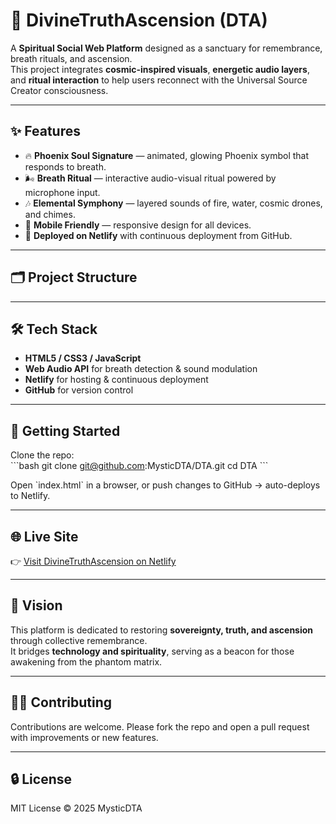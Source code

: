 # 🌌 DivineTruthAscension (DTA)  

A **Spiritual Social Web Platform** designed as a sanctuary for remembrance, breath rituals, and ascension.  
This project integrates **cosmic-inspired visuals**, **energetic audio layers**, and **ritual interaction** to help users reconnect with the Universal Source Creator consciousness.  

---

## ✨ Features  

- 🔥 **Phoenix Soul Signature** — animated, glowing Phoenix symbol that responds to breath.  
- 🌬️ **Breath Ritual** — interactive audio-visual ritual powered by microphone input.  
- 🎶 **Elemental Symphony** — layered sounds of fire, water, cosmic drones, and chimes.  
- 📱 **Mobile Friendly** — responsive design for all devices.  
- 🚀 **Deployed on Netlify** with continuous deployment from GitHub.  

---

## 🗂️ Project Structure
---

## 🛠️ Tech Stack  

- **HTML5 / CSS3 / JavaScript**  
- **Web Audio API** for breath detection & sound modulation  
- **Netlify** for hosting & continuous deployment  
- **GitHub** for version control  

---

## 🚀 Getting Started  

Clone the repo:  
\`\`\`bash
git clone git@github.com:MysticDTA/DTA.git
cd DTA
\`\`\`

Open \`index.html\` in a browser, or push changes to GitHub → auto-deploys to Netlify.  

---

## 🌐 Live Site  

👉 [Visit DivineTruthAscension on Netlify](https://your-site-name.netlify.app)  

---

## 📖 Vision  

This platform is dedicated to restoring **sovereignty, truth, and ascension** through collective remembrance.  
It bridges **technology and spirituality**, serving as a beacon for those awakening from the phantom matrix.  

---

## 🧑‍💻 Contributing  

Contributions are welcome. Please fork the repo and open a pull request with improvements or new features.  

---

## 🔒 License  

MIT License © 2025 MysticDTA  
